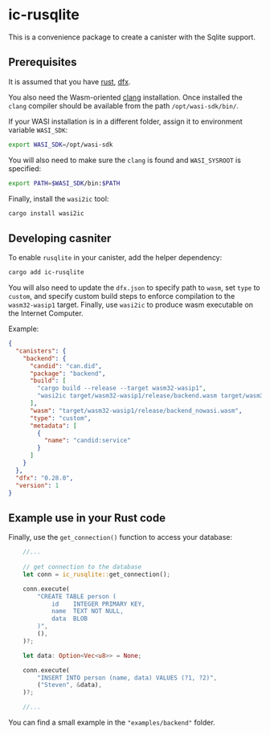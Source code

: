 # ic-rusqlite
This is a convenience package to create a canister with the Sqlite support. 


## Prerequisites

It is assumed that you have [rust](https://doc.rust-lang.org/book/ch01-01-installation.html), [dfx](https://internetcomputer.org/docs/current/developer-docs/setup/install/).

You also need the Wasm-oriented [clang](https://github.com/WebAssembly/wasi-sdk/releases/) installation. 
Once installed the `clang` compiler should be available from the path `/opt/wasi-sdk/bin/`. 

If your WASI installation is in a different folder, assign it to environment variable `WASI_SDK`:
```bash
export WASI_SDK=/opt/wasi-sdk
```

You will also need to make sure the `clang` is found and `WASI_SYSROOT` is specified:
```bash
export PATH=$WASI_SDK/bin:$PATH
```


Finally, install the `wasi2ic` tool:
```bash
cargo install wasi2ic
```

## Developing casniter

To enable `rusqlite` in your canister, add the helper dependency:
```bash
cargo add ic-rusqlite
```

You will also need to update the `dfx.json` to specify path to `wasm`, set `type` to `custom`, and 
specify custom build steps to enforce compilation to the `wasm32-wasip1` target. 
Finally, use `wasi2ic` to produce wasm executable on the Internet Computer.

Example:
```json
{
  "canisters": {
    "backend": {
      "candid": "can.did",
      "package": "backend",
      "build": [
        "cargo build --release --target wasm32-wasip1",
        "wasi2ic target/wasm32-wasip1/release/backend.wasm target/wasm32-wasip1/release/backend_nowasi.wasm"
      ],
      "wasm": "target/wasm32-wasip1/release/backend_nowasi.wasm",
      "type": "custom",
      "metadata": [
        {
          "name": "candid:service"
        }
      ]
    }
  },
  "dfx": "0.28.0",
  "version": 1
}
```

## Example use in your Rust code

Finally, use the `get_connection()` function to access your database:

```rust
    //...
    
    // get connection to the database
    let conn = ic_rusqlite::get_connection();

    conn.execute(
        "CREATE TABLE person (
            id    INTEGER PRIMARY KEY,
            name  TEXT NOT NULL,
            data  BLOB
        )",
        (),
    )?;

    let data: Option<Vec<u8>> = None;

    conn.execute(
        "INSERT INTO person (name, data) VALUES (?1, ?2)",
        ("Steven", &data),
    )?;

    //...
```


You can find a small example in the `"examples/backend"` folder.

